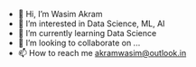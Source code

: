 - 👋 Hi, I’m Wasim Akram
- 👀 I’m interested in Data Science, ML, AI
- 🌱 I’m currently learning Data Science
- 💞️ I’m looking to collaborate on ...
- 📫 How to reach me akramwasim@outlook.in

<!---
akramwasim/akramwasim is a ✨ special ✨ repository because its `README.md` (this file) appears on your GitHub profile.
You can click the Preview link to take a look at your changes.
--->
